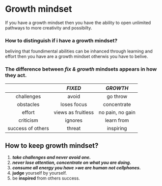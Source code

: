 # Growth mindset 
If you have a growth mindset then you have
the ability to open unlimited pathways to more creativity and possibilty.

### How to distinguish if i have a growth mindset? 
beliving that foundimental abilities can be inhanced 
through learning and effort then you have are a growth
mindset otherwis you have to belive. 
### The difference between ***fix & growth*** mindsets **appears** in how they **act**.

|                   | ***FIXED***       |***GROWTH***     
|:---:              |     :---:         |  :---:          |
|challenges         | avoid             | go throw        |
|obstacles          | loses focus       |  concentrate    |
|effort             | views as fruitless| no pain, no gain|
|criticism          | ignores           |  learn from     | 
| success of others |threat             | inspiring       | 

## **How to keep growth mindset?** 
1. ***take challenges and never avoid one.*** 
2. ***never lose attention, concentrate on what you are doing.*** 
3. ***consume all energy you have >we are human not cellphones.*** 
4. **judge** yourself by yourself. 
5. be **inspired** from others success. 
